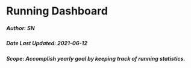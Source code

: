 # Running Dashboard

##### Author: SN
##### Date Last Updated: 2021-06-12
##### Scope: Accomplish yearly goal by keeping track of running statistics.
